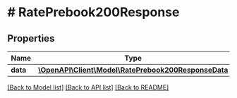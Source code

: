 # # RatePrebook200Response

## Properties

Name | Type | Description | Notes
------------ | ------------- | ------------- | -------------
**data** | [**\OpenAPI\Client\Model\RatePrebook200ResponseData**](RatePrebook200ResponseData.md) |  | [optional]

[[Back to Model list]](../../README.md#models) [[Back to API list]](../../README.md#endpoints) [[Back to README]](../../README.md)
